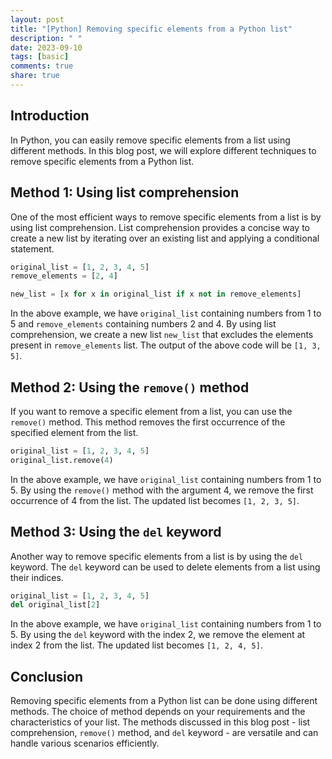 ```yaml
---
layout: post
title: "[Python] Removing specific elements from a Python list"
description: " "
date: 2023-09-10
tags: [basic]
comments: true
share: true
---
```

## Introduction
In Python, you can easily remove specific elements from a list using different methods. In this blog post, we will explore different techniques to remove specific elements from a Python list.

## Method 1: Using list comprehension
One of the most efficient ways to remove specific elements from a list is by using list comprehension. List comprehension provides a concise way to create a new list by iterating over an existing list and applying a conditional statement.

```python
original_list = [1, 2, 3, 4, 5]
remove_elements = [2, 4]

new_list = [x for x in original_list if x not in remove_elements]
```

In the above example, we have `original_list` containing numbers from 1 to 5 and `remove_elements` containing numbers 2 and 4. By using list comprehension, we create a new list `new_list` that excludes the elements present in `remove_elements` list. The output of the above code will be `[1, 3, 5]`.

## Method 2: Using the `remove()` method
If you want to remove a specific element from a list, you can use the `remove()` method. This method removes the first occurrence of the specified element from the list.

```python
original_list = [1, 2, 3, 4, 5]
original_list.remove(4)
```

In the above example, we have `original_list` containing numbers from 1 to 5. By using the `remove()` method with the argument 4, we remove the first occurrence of 4 from the list. The updated list becomes `[1, 2, 3, 5]`.

## Method 3: Using the `del` keyword
Another way to remove specific elements from a list is by using the `del` keyword. The `del` keyword can be used to delete elements from a list using their indices.

```python
original_list = [1, 2, 3, 4, 5]
del original_list[2]
```

In the above example, we have `original_list` containing numbers from 1 to 5. By using the `del` keyword with the index 2, we remove the element at index 2 from the list. The updated list becomes `[1, 2, 4, 5]`.

## Conclusion
Removing specific elements from a Python list can be done using different methods. The choice of method depends on your requirements and the characteristics of your list. The methods discussed in this blog post - list comprehension, `remove()` method, and `del` keyword - are versatile and can handle various scenarios efficiently.